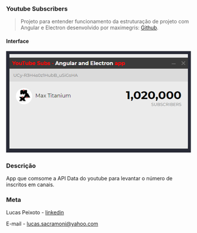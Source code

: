 ### Youtube Subscribers

> Projeto para entender funcionamento da estruturação de projeto com Angular e Electron desenvolvido por maximegris: [Github](https://github.com/maximegris).

#### Interface

![interface](./src/assets/layouts/layout_1.png "Sistema")

### Descrição

App que comsome a API Data do youtube para levantar o número de inscritos em canais.

### Meta

Lucas Peixoto - [linkedin](https://www.linkedin.com/in/lucassacramoni/)

E-mail - lucas.sacramoni@yahoo.com
